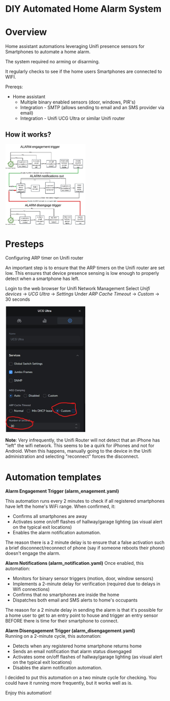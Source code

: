 # DIY Automated Home Alarm System

# Overview

Home assistant automations leveraging Unifi presence sensors for Smartphones to automate a home alarm.


The system required no arming or disarming. 


It regularly checks to see if the home users Smartphones are connected to WIFI.

Prereqs:
* Home assistant 
	* Multiple binary enabled sensors (door, windows, PIR's)
	* Integration - SMTP (allows sending to email and an SMS provider via email)
	* Integration - Unifi UCG Ultra or similar Unifi router

## How it works?

<img src="https://github.com/8BitVino/homealarm/blob/main/alarmflowdiagram.jpg" alt="Flow diagram" style="width: 50%; height: auto;">

# Presteps 
Configuring ARP timer on Unifi router

An important step is to ensure that the ARP timers on the Unifi router are set low. This ensures that device presence sensing is low enough to properly detect when a smartphone has left.

Login to the web browser for Unifi Network Management
Select *Unifi devices* -> *UCG Ultra* -> *Settings*
Under *ARP Cache Timeout* -> *Custom* -> 30 seconds

<img src="https://github.com/8BitVino/homealarm/blob/main/alarmunifisettings.jpg" alt="Unifi ARP settings" style="width: 50%; height: auto;">

**Note**:  Very infrequently, the Unifi Router will not detect that an iPhone has "left" the wifi network. This seems to be a quirk for iPhones and not for Android. When this happens, manually going to the device in the Unifi administration and selecting "reconnect" forces the disconnect.


# Automation templates  
**Alarm Engagement Trigger (alarm_enagement.yaml)**

This automation runs every 2 minutes to check if all registered smartphones have left the home's WiFi range. When confirmed, it:

- Confirms all smartphones are away
- Activates some on/off flashes of hallway/garage lighting (as visual alert on the typical exit locations)
- Enables the alarm notification automation.

The reason there is a 2 minute delay is to ensure that a false activation such a brief disconnect/reconnect of phone (say if someone reboots their phone) doesn't engage the alarm.

**Alarm Notifications (alarm_notification.yaml)**
Once enabled, this automation:

- Monitors for binary sensor triggers (motion, door, window sensors)
- Implements a 2-minute delay for verification (required due to delays in Wifi connections)
- Confirms that no smartphones are inside the home
- Dispatches both email and SMS alerts to home's occupants

The reason for a 2 minute delay in sending the alarm is that it's possible for a home user to get to an entry point to house and trigger an entry sensor BEFORE there is time for their smartphone to connect.

**Alarm Disengagement Trigger (alarm_disengagement.yaml)**  
Running on a 2-minute cycle, this automation:

- Detects when any registered home smartphone returns home
- Sends an  email notification that alarm status disengaged
-  Activates some on/off flashes of hallway/garage lighting (as visual alert on the typical exit locations)
- Disables the alarm notification automation.

I decided to put this automation on a two minute cycle for checking. You could have it running more frequently, but it works well as is.

Enjoy this automation!
